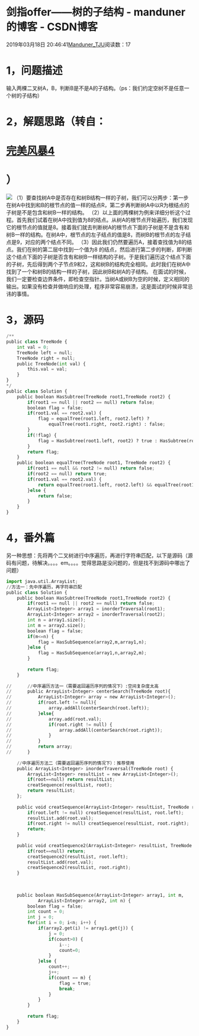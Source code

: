
# 剑指offer——树的子结构 - manduner的博客 - CSDN博客


2019年03月18日 20:46:41[Manduner_TJU](https://me.csdn.net/manduner)阅读数：17


# 1，问题描述
输入两棵二叉树A，B，判断B是不是A的子结构。（ps：我们约定空树不是任意一个树的子结构）
# 2，解题思路（转自：
# [完美风暴4](https://blog.csdn.net/jsqfengbao/article/details/47191543)
# ）
![](https://img-blog.csdnimg.cn/20190318204156488.png?x-oss-process=image/watermark,type_ZmFuZ3poZW5naGVpdGk,shadow_10,text_aHR0cHM6Ly9ibG9nLmNzZG4ubmV0L21hbmR1bmVy,size_16,color_FFFFFF,t_70)
（1）要查找树A中是否存在和树B结构一样的子树，我们可以分两步：第一步在树A中找到和B的根节点的值一样的结点R，第二步再判断树A中以R为根结点的子树是不是包含和树B一样的结构。
（2）以上面的两棵树为例来详细分析这个过程。首先我们试着在树A中找到值为8的结点。从树A的根节点开始遍历，我们发现它的根节点的值就是8。接着我们就去判断树A的根节点下面的子树是不是含有和树B一样的结构。在树A中，根节点的左子结点的值是8，而树B的根节点的左子结点是9，对应的两个结点不同。
（3）因此我们仍然要遍历A，接着查找值为8的结点。我们在树的第二层中找到一个值为8 的结点，然后进行第二步的判断，即判断这个结点下面的子树是否含有和树B一样结构的子树。于是我们遍历这个结点下面的子树，先后得到两个子节点9和2，这和树B的结构完全相同。此时我们在树A中找到了一个和树B的结构一样的子树，因此树B和树A的子结构。
在面试的时候，我们一定要检查边界条件，即检查空指针。当树A或树B为空的时候，定义相同的输出。如果没有检查并做响应的处理，程序非常容易崩溃，这是面试的时候非常忌讳的事情。
# 3，源码
```python
/**
public class TreeNode {
    int val = 0;
    TreeNode left = null;
    TreeNode right = null;
    public TreeNode(int val) {
        this.val = val;
    }
}
*/
public class Solution {
    public boolean HasSubtree(TreeNode root1,TreeNode root2) {
        if(root1 == null || root2 == null) return false;
        boolean flag = false;
        if(root1.val == root2.val) {
            flag = equalTree(root1.left, root2.left) ? 
                equalTree(root1.right, root2.right) : false;
        }
        if(!flag) {
            flag = HasSubtree(root1.left, root2) ? true : HasSubtree(root1.right, root2);
        }
        return flag;
    }
    public boolean equalTree(TreeNode root1, TreeNode root2) {
        if(root1 == null && root2 != null) return false;
        if(root2 == null) return true;
        if(root1.val == root2.val) {
            return equalTree(root1.left, root2.left) && equalTree(root1.right, root2.right);
        }else {
            return false;
        }
    }
}
```
# 4，番外篇
另一种思想：先将两个二叉树进行中序遍历，再进行字符串匹配，以下是源码（源码有问题，待解决。。。。em。。。。觉得思路是没问题的，但是找不到源码中哪出了问题）
```python
import java.util.ArrayList;	
//方法一：先中序遍历，再字符串匹配
public class Solution {
    public boolean HasSubtree(TreeNode root1,TreeNode root2) {
        if(root1 == null || root2 == null) return false;
        ArrayList<Integer> array1 = inorderTraversal(root1);
        ArrayList<Integer> array2 = inorderTraversal(root2);
        int n = array1.size();
        int m = array2.size();
        boolean flag = false;
        if(m<=n) {
        	flag = HasSubSequence(array2,m,array1,n);
        }else {
        	flag = HasSubSequence(array1,n,array2,m);
        }
        
        return flag;
    }
    
//	    //中序遍历方法一（需要返回遍历序列的情况下）:空间复杂度太高
//	    public ArrayList<Integer> centerSearch(TreeNode root){
//	        ArrayList<Integer> array = new ArrayList<Integer>();
//	        if(root.left != null){
//	            array.addAll(centerSearch(root.left));
//	        }else{
//	            array.add(root.val);
//	            if(root.right != null) {
//	                array.addAll(centerSearch(root.right));
//	            }
//	        }
//	        return array;
//	    }
    
    //中序遍历方法二（需要返回遍历序列的情况下）：推荐使用
    public ArrayList<Integer> inorderTraversal(TreeNode root) {
    	ArrayList<Integer> resultList = new ArrayList<Integer>();
    	if(root==null) return resultList;
    	creatSequence(resultList, root);
    	return resultList;
    };
    
    public void creatSequence(ArrayList<Integer> resultList, TreeNode root) {
    	if(root.left != null) creatSequence(resultList, root.left);
    	resultList.add(root.val);
    	if(root.right != null) creatSequence(resultList, root.right);
    	return;
    }
    
    public void creatSequence2(ArrayList<Integer> resultList, TreeNode root) {
    	if(root==null) return;
    	creatSequence2(resultList, root.left);
    	resultList.add(root.val);
    	creatSequence2(resultList, root.right);
    }
    
    
    
    public boolean HasSubSequence(ArrayList<Integer> array1, int m, 
    		ArrayList<Integer> array2, int n) {
    	boolean flag = false;
    	int count = 0;
    	int j = 0;
    	for(int i = 0; i<n; i++) {
    		if(array2.get(i) != array1.get(j)) {
    			j = 0;
    			if(count>0) {
    				i--;
    				count=0;
    			}
    		}else {
    			count++;
    			j++;
    			if(count == m) {
    				flag = true;
                    break;
    			}
    		}
    	}
    	
    	return flag;
    }
}
```


